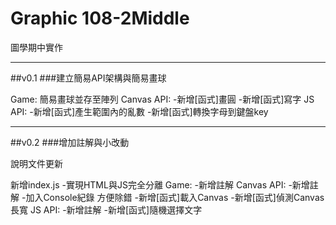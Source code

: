 # Graphic 108-2Middle
 圖學期中實作

----
##v0.1
###建立簡易API架構與簡易畫球

Game:
簡易畫球並存至陣列
Canvas API:
-新增[函式]畫圓
-新增[函式]寫字
JS API:
-新增[函式]產生範圍內的亂數
-新增[函式]轉換字母到鍵盤key

----
##v0.2
###增加註解與小改動

說明文件更新

新增index.js
-實現HTML與JS完全分離
Game:
-新增註解
Canvas API:
-新增註解
-加入Console紀錄 方便除錯
-新增[函式]載入Canvas
-新增[函式]偵測Canvas長寬
JS API:
-新增註解
-新增[函式]隨機選擇文字
